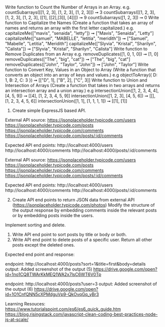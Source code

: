 Write function to Count the Number of Arrays in an Array.  e.g. countSubarrays([[1, 2, 3], [1, 2, 3], [1, 2, 3]]) ➞ 3 countSubarrays([[1, 2, 3], [1, 2, 3], [1, 2, 3], [[1], [[2],[3]], [4]]]) ➞ 9 countSubarrays([1, 2, 3]) ➞ 0
Write function to Capitalize the Names (Create a function that takes an array of names and returns an array with the first letter capitalized.)  e.g. capitalizeMe(["mavis", "senaida", "letty"]) ➞ ["Mavis", "Senaida", "Letty"] capitalizeMe(["samuel", "MABELLE", "letitia", "meridith"]) ➞ ["Samuel", "Mabelle", "Letitia", "Meridith"] capitalizeMe(["Slyvia", "Kristal", "Sharilyn", "Calista"]) ➞ ["Slyvia", "Kristal", "Sharilyn", "Calista"]
Write function to Remove Duplicates from an Array  e.g. removeDuplicates([1, 0, 1, 0]) ➞ [1, 0] removeDuplicates(["The", "big", "cat"]) ➞ ["The", "big", "cat"] removeDuplicates(["John", "Taylor", "John"]) ➞ ["John", "Taylor"]
Write function to Convert Key, Values in an Object to Array (Write a function that converts an object into an array of keys and values.)  e.g objectToArray({   D: 1,   B: 2,   C: 3 }) ➞ [["D", 1], ["B", 2], ["C", 3]]
Write function to Union and Intersection of Arrays (Create a function that takes in two arrays and returns an intersection array and a union array.)  e.g intersectionUnion([1, 2, 3, 4, 4], [4, 5, 9]) ➞ [[4], [1, 2, 3, 4, 5, 9]] intersectionUnion([1, 2, 3], [4, 5, 6]) ➞ [[], [1, 2, 3, 4, 5, 6]] intersectionUnion([1, 1], [1, 1, 1, 1]) ➞ [[1], [1]]

1. Create simple ExpressJS based API.

External API source:
https://jsonplaceholder.typicode.com/users
https://jsonplaceholder.typicode.com/posts
https://jsonplaceholder.typicode.com/comments
https://jsonplaceholder.typicode.com/posts/:id/comments

Expected API end points:
http://localhost:4000/users
http://localhost:4000/comments
http://localhost:4000/posts/:id/comments

External API source:
https://jsonplaceholder.typicode.com/users
https://jsonplaceholder.typicode.com/posts
https://jsonplaceholder.typicode.com/comments
https://jsonplaceholder.typicode.com/posts/:id/comments

Expected API end points:
http://localhost:4000/users
http://localhost:4000/comments
http://localhost:4000/posts/:id/comments

2. Create API end points to return JSON data from external API (https://jsonplaceholder.typicode.com/photos)
Modify the structure of the output response by embedding comments inside the relevant
posts or by embedding posts inside the users.

Implement sorting and delete.

1. Write API end point to sort posts by title or body or both.
2. Write API end point to delete posts of a specific user. Return all other posts except the deleted ones.

Expected end point and response:

endpoint: http://localhost:4000/posts?sort=1&title=first&body=details
output:  Added screenshot of the output (5)
https://drive.google.com/open?id=1no1CQ8TWArKkMEQ1WA2x7lsC6WT6V0Tp

endpoint: http://localhost:4000/posts?user=3
output: Added screenshot of the output (6)
https://drive.google.com/open?id=1O1CnfQNN5cXPMdguVp9-QkOvqGq_yBr3

Learning Resouces:
https://www.tutorialspoint.com/es6/es6_quick_guide.htm
https://blog.risingstack.com/javascript-clean-coding-best-practices-node-js-at-scale/

